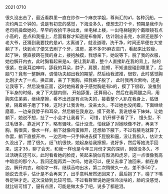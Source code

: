 2021 0710 

很久没出击了，最近看群里一直在炒作一个麻衣学姐，尊尚汇的a1，各种沉船，一次约两三个钟的，说是有初恋的感觉，下海没多久，便想去打个卡，预期是我作为老司机操盘她的，早早的收拾干净出发，坐电梯上楼，一出电梯碰到个戴眼镜有点小高的，差点和我撞上，后面看群才知道是布鲁斯，估计刚出击完，水房还是那个老大爷，还猜到我要找的是a1，太离谱了，就没道理，洗干净，时间还早便在大堂躺了下，快到点了便又去刷了个牙，进房，差不多05麻衣进门，看起来比较瘦，起了钟，便直接跨在我的身上，搂抱触摸，我想亲下，她说等下，脱了我的衣服，她也解开内衣，此时胸看起来是a，便让我趴着，整个人直接趴在我的背上，贴的很紧，在我耳边呻吟，舔我的耳朵，脖子，肩膀，脸颊，不知道是碰到哪里了，后脑勺？竟有一整酥麻，调情功夫超出我的期望，然后给我波推，很软，此时感觉胸比刚才大了一点，换正面，亲了下我胸，把我裤子脱了， 此时我再次索吻，还是让我等下，然后波推正面，这时她俯着身子感觉胸是有b的，摸了下很软，波推到下半身的时候，亲了下大腿内侧， 开始舔蛋，还算用心，然后在我两腿之间，用胸夹住弟弟，继续摩擦，看不出还是有点功夫的，接着整个人趴在我身上，贴很紧，隔着裤子磨了下棒，这时才让我舌吻，没亲太久，不过她也没闲着，下面继续磨着，一边亲我脖子和耳朵，然后躺在我身边，摸下弟弟，我说想亲下妹妹，让她躺下，她说不想，扯了一小会才让我看下， 可惜，扒开裤子看了下， 馒头型，不过毛很多，靠近问了下，略有骚味，估计没洗，怕我舔了对她映像不好，再亲下胸，胸很真，像水一样，躺下就像鸡蛋摊开，还想舔下腋下，不过有腋毛就算了，作罢，躺下直接开冲，一边舌吻一只手伸进去摸下屁股和逼，没让我指入，估计太久没出了，攒了很久，纸飞机很快，她起身给我擦擦，说好多，然后等她洗手回来，这才35，聊了会天，和我一样也是今年三月份才来的深圳，刚做没多久，不过活确实还可以，此时看看她的脸庞，笑起来貌似有梨涡和虎牙，这一点很像我高中暗恋的那个人，我问还能再弄一次吗，她说可以，便又去拿了油回来，躺在身边，解开内衣，和刚才一样，继续舌吻出水，第二次稍微久一点，差不多50了，她说去洗手，估计是不会再来了，出乎意料居然还回来了，最后抱了下，碰了下嘴唇足钟才走。这次没舔到比较可惜。不过看群里说她是性冷淡啥的，舔的没感觉，就比较可惜了，逼有点黑，可能是做太多了吧，说多了都是泪。

